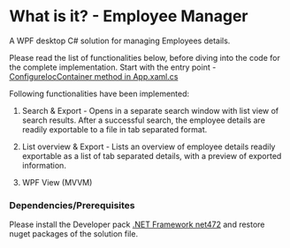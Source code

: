 # What is it? - Employee Manager

A WPF desktop C# solution for managing Employees details.

Please read the list of functionalities below, before diving into the code for the complete implementation. 
Start with the entry point - [ConfigureIocContainer method in App.xaml.cs](EmployeeManager/App.xaml.cs)


Following functionalities have been implemented:
  1.  Search & Export - Opens in a separate search window with list view of search results.
        After a successful search, the employee details are readily exportable to a file in tab separated format.
        
  2.  List overview & Export - Lists an overview of employee details readily exportable as a list of tab separated details, with a preview of exported information.
        
  3.  WPF View (MVVM)

### Dependencies/Prerequisites
Please install the Developer pack [.NET Framework net472](https://dotnet.microsoft.com/download/dotnet-framework/net472) and restore nuget packages of the solution file.
